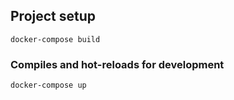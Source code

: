 ## Project setup
```
docker-compose build
```

### Compiles and hot-reloads for development
```
docker-compose up
```
